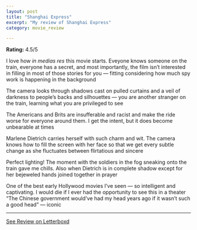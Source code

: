 ```yaml
---
layout: post
title: "Shanghai Express"
excerpt: "My review of Shanghai Express"
category: movie_review

---
```


**Rating:** 4.5/5

I love how<i> in medias res </i>this movie starts. Eveyone knows someone on the train, everyone has a secret, and most importantly, the film isn’t interested in filling in most of those stories for you — fitting considering how much spy work is happening in the background

The camera looks through shadows cast on pulled curtains and a veil of darkness to people’s backs and silhouettes — you are another stranger on the train, learning what you are privileged to see

The Americans and Brits are insufferable and racist and make the ride worse for everyone around them. I get the intent, but it does become unbearable at times

Marlene Dietrich carries herself with such charm and wit. The camera knows how to fill the screen with her face so that we get every subtle change as she fluctuates between flirtatious and sincere

Perfect lighting! The moment with the soldiers in the fog sneaking onto the train gave me chills. Also when Dietrich is in complete shadow except for her bejeweled hands joined together in prayer

One of the best early Hollywood movies I’ve seen — so intelligent and captivating. I would die if I ever had the opportunity to see this in a theater
 
“The Chinese government would’ve had my head years ago if it wasn’t such a good head” — iconic

<hr>

[See Review on Letterboxd](https://boxd.it/4cOKDj)
